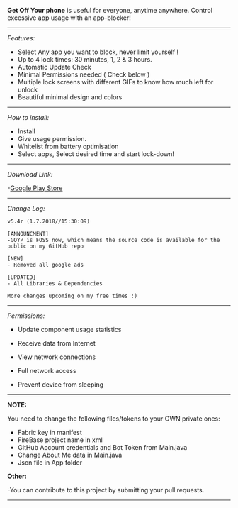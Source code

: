 **Get Off Your phone** 
is useful for everyone, anytime anywhere. Control excessive app usage with an app-blocker!

______

*Features:*

- Select Any app you want to block, never limit yourself !
- Up to 4 lock times: 30 minutes, 1, 2 & 3 hours.
- Automatic Update Check
- Minimal Permissions needed ( Check below )
- Multiple lock screens with different GIFs to know how much left for unlock
- Beautiful minimal design and colors

______

*How to install:*

- Install
- Give usage permission.
- Whitelist from battery optimisation
- Select apps, Select desired time and start lock-down!

______

*Download Link:*

-[Google Play Store](https://play.google.com/store/apps/details?id=com.nephi.getoffyourphone)

______

*Change Log:*

    v5.4r (1.7.2018//15:30:09)

    [ANNOUNCMENT]
    -GOYP is FOSS now, which means the source code is available for the public on my GitHub repo

    [NEW]
    - Removed all google ads

    [UPDATED]
    - All Libraries & Dependencies

    More changes upcoming on my free times :)
______

*Permissions:*

- Update component usage statistics

- Receive data from Internet

- View network connections

- Full network access

- Prevent device from sleeping

______

**NOTE:**

You need to change the following files/tokens to your OWN private ones:

- Fabric key in manifest
- FireBase project name in xml
- GitHub Account credentials and Bot Token from Main.java
- Change About Me data in Main.java
- Json file in App folder

**Other:**

-You can contribute to this project by submitting your pull requests.
______
